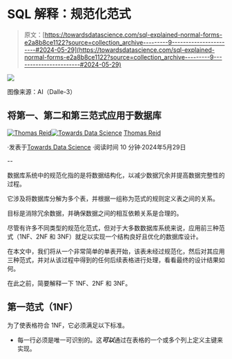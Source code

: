 # SQL 解释：规范化范式

> 原文：[https://towardsdatascience.com/sql-explained-normal-forms-e2a8b8ce1122?source=collection_archive---------9-----------------------#2024-05-29](https://towardsdatascience.com/sql-explained-normal-forms-e2a8b8ce1122?source=collection_archive---------9-----------------------#2024-05-29)

![](../Images/34e9cd23d967f10a6359526963a89744.png)

图像来源：AI（Dalle-3）

## 将第一、第二和第三范式应用于数据库

[](https://medium.com/@thomas_reid?source=post_page---byline--e2a8b8ce1122--------------------------------)[![Thomas Reid](../Images/c1b4e5f577272633ba07e5dbfd21c02d.png)](https://medium.com/@thomas_reid?source=post_page---byline--e2a8b8ce1122--------------------------------)[](https://towardsdatascience.com/?source=post_page---byline--e2a8b8ce1122--------------------------------)[![Towards Data Science](../Images/a6ff2676ffcc0c7aad8aaf1d79379785.png)](https://towardsdatascience.com/?source=post_page---byline--e2a8b8ce1122--------------------------------) [Thomas Reid](https://medium.com/@thomas_reid?source=post_page---byline--e2a8b8ce1122--------------------------------)

·发表于[Towards Data Science](https://towardsdatascience.com/?source=post_page---byline--e2a8b8ce1122--------------------------------) ·阅读时间 10 分钟·2024年5月29日

--

数据库系统中的规范化指的是将数据结构化，以减少数据冗余并提高数据完整性的过程。

它涉及将数据库分解为多个表，并根据一组称为范式的规则定义表之间的关系。

目标是消除冗余数据，并确保数据之间的相互依赖关系是合理的。

尽管有许多不同类型的规范化范式，但对于大多数数据库系统来说，应用前三种范式（1NF、2NF 和 3NF）就足以实现一个结构良好且优化的数据库设计。

在本文中，我们将从一个非常简单的单表开始，该表未经过规范化，然后对其应用三种范式，并对从该过程中得到的任何后续表格进行处理，看看最终的设计结果如何。

在此之前，简要解释一下 1NF、2NF 和 3NF。

## 第一范式（1NF）

为了使表格符合 1NF，它必须满足以下标准。

+   每一行必须是唯一可识别的。这***可以***通过在表格的一个或多个列上定义主键来实现。
